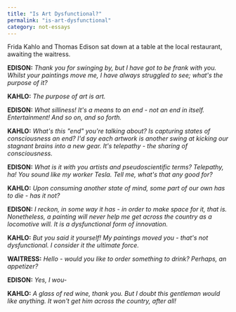 ```yaml
---
title: "Is Art Dysfunctional?"
permalink: "is-art-dysfunctional"
category: not-essays
---
```


Frida Kahlo and Thomas Edison sat down at a table at the local restaurant, awaiting the waitress.

**EDISON:** *Thank you for swinging by, but I have got to be frank with you. Whilst your paintings move me, I have always struggled to see; what's the purpose of it?*

**KAHLO:** *The purpose of art is art.*

**EDISON:** *What silliness! It's a means to an end - not an end in itself. Entertainment! And so on, and so forth.*

**KAHLO:** *What's this "end" you're talking about? Is capturing states of consciousness an end? I'd say each artwork is another swing at kicking our stagnant brains into a new gear. It's telepathy - the sharing of consciousness.*

**EDISON:** *What is it with you artists and pseudoscientific terms? Telepathy, ha! You sound like my worker Tesla. Tell me, what's that any good for?*

**KAHLO:** *Upon consuming another state of mind, some part of our own has to die - has it not?*

**EDISON:** *I reckon, in some way it has - in order to make space for it, that is. Nonetheless, a painting will never help me get across the country as a locomotive will. It is a dysfunctional form of innovation.*

**KAHLO:** *But you said it yourself! My paintings moved you - that's not dysfunctional. I consider it the ultimate force.*

**WAITRESS:** *Hello - would you like to order something to drink? Perhaps, an appetizer?*

**EDISON:** *Yes, I wou-*

**KAHLO:** *A glass of red wine, thank you. But I doubt this gentleman would like anything. It won't get him across the country, after all!*
